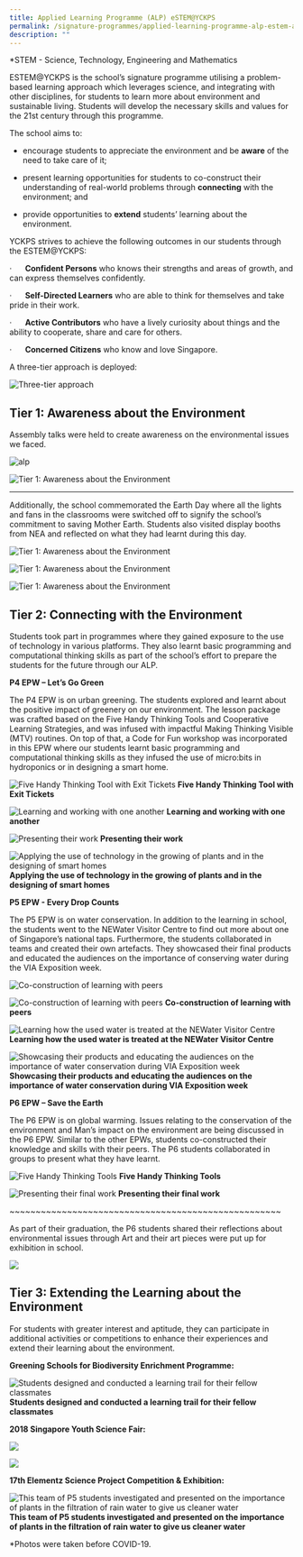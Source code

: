 ```yaml
---
title: Applied Learning Programme (ALP) eSTEM@YCKPS
permalink: /signature-programmes/applied-learning-programme-alp-estem-at-yckps/
description: ""
---
```

\*STEM - Science, Technology, Engineering and Mathematics

  

ESTEM@YCKPS is the school’s signature programme utilising a problem-based learning approach which leverages science, and integrating with other disciplines, for students to learn more about environment and sustainable living. Students will develop the necessary skills and values for the 21st&nbsp;century through this programme.

  

The school aims to:

*   encourage students to appreciate the environment and be&nbsp;**aware**&nbsp;of the need to take care of it;
*   present learning opportunities for students to co-construct their understanding of real-world problems through&nbsp;**connecting**&nbsp;with the environment; and  
    

*   provide opportunities to&nbsp;**extend**&nbsp;students’ learning about the environment.

  

YCKPS strives to achieve the following outcomes in our students through the&nbsp;ESTEM@YCKPS:

·&nbsp;&nbsp;&nbsp;&nbsp;&nbsp;&nbsp;**Confident Persons**&nbsp;who knows their strengths and areas of growth, and can express themselves confidently.

·&nbsp;&nbsp;&nbsp;&nbsp;&nbsp;&nbsp;**Self-Directed Learners**&nbsp;who are able to think for themselves and take pride in their work.

·&nbsp;&nbsp;&nbsp;&nbsp;&nbsp;&nbsp;**Active Contributors**&nbsp;who have a lively curiosity about things and the ability to cooperate, share and care for others.

·&nbsp;&nbsp;&nbsp;&nbsp;&nbsp;&nbsp;**Concerned Citizens**&nbsp;who know and love Singapore.

  

A three-tier approach is deployed:

![Three-tier approach](/images/three-tier%20approach.png) 

  

Tier 1: Awareness about the Environment
---------------------------------------

Assembly talks were held to create awareness on the environmental issues we faced.

![alp](/images/alp.png)

![Tier 1: Awareness about the Environment](/images/Tier%201%20Awareness%20about%20environment2.png)  

*** 

Additionally, the school commemorated the Earth Day where all the lights and fans in the classrooms were switched off to signify the school’s commitment to saving Mother Earth. Students also visited display booths from NEA and reflected on what they had learnt during this day.

![Tier 1: Awareness about the Environment](/images/Tier%201%20Awareness%20about%20environment3.png)

![Tier 1: Awareness about the Environment](/images/Tier%201%20Awareness%20about%20environment4.png)

![Tier 1: Awareness about the Environment](/images/Tier%201%20Awareness%20about%20environment5.png)

Tier 2: Connecting with the Environment
---------------------------------------

Students took part in programmes where they gained exposure to the use of technology in various platforms. They also&nbsp;learnt basic programming and computational thinking skills as part of the school’s effort to prepare the students for the future through our ALP.

  

**P4&nbsp;EPW – Let’s Go Green**

The P4 EPW is on urban greening.&nbsp;The students explored and learnt about the positive impact of greenery on our environment. The lesson package was crafted based on the Five Handy Thinking Tools and Cooperative Learning Strategies, and was infused with impactful&nbsp;Making Thinking Visible (MTV)&nbsp;routines. On top of that, a Code for Fun workshop was incorporated in this&nbsp;EPW where our students learnt basic programming and computational thinking skills as they infused the use of micro:bits in hydroponics&nbsp;or in designing a smart home.

![Five Handy Thinking Tool with Exit Tickets](/images/TIer%202%20Connecting%20with%20the%20enviroment1.png) **Five Handy Thinking Tool with Exit Tickets**

![Learning and working with one another](/images/TIer%202%20Connecting%20with%20the%20enviroment2.png) **Learning and working with one another**

![Presenting their work](/images/TIer%202%20Connecting%20with%20the%20enviroment3.png) **Presenting their work**

![Applying the use of technology in the growing of plants and in the designing of smart homes](/images/TIer%202%20Connecting%20with%20the%20enviroment4.png) **Applying the use of technology in the growing of plants and in the designing of smart homes**

**P5 EPW - Every Drop Counts**

The P5&nbsp;EPW is on water conservation. In addition to the learning in school, the students went to the NEWater Visitor Centre to find out more about one of Singapore’s national taps. Furthermore, the students collaborated in teams and created their own artefacts. They showcased their final products and educated the audiences on the importance of conserving water during the VIA Exposition week.

 ![Co-construction of learning with peers](/images/TIer%202%20Connecting%20with%20the%20enviroment5.png)
  
![Co-construction of learning with peers](/images/TIer%202%20Connecting%20with%20the%20enviroment6.png)	**Co-construction of learning with peers**

![Learning how the used water is treated at the NEWater Visitor Centre](/images/TIer%202%20Connecting%20with%20the%20enviroment7.png) **Learning how the used water is treated at the NEWater Visitor Centre**

![Showcasing their products and educating the audiences on the importance of water conservation during VIA Exposition week](/images/TIer%202%20Connecting%20with%20the%20enviroment8.png) **Showcasing their products and educating the audiences on the importance of water conservation during VIA Exposition week**

**P6&nbsp;EPW – Save the Earth**

The P6 EPW is on global warming. Issues relating to the conservation of the environment and Man’s impact on the environment are being discussed in the P6&nbsp;EPW. Similar to the other&nbsp;EPWs, students co-constructed their knowledge and skills with their peers. The P6 students collaborated in groups to present what they have learnt.

  
![Five Handy Thinking Tools](/images/TIer%202%20Connecting%20with%20the%20enviroment9.png) **Five Handy Thinking Tools**

![Presenting their final work](/images/TIer%202%20Connecting%20with%20the%20enviroment10.png) **Presenting their final work**



  
\~~~~~~~~~~~~~~~~~~~~~~~~~~~~~~~~~~~~~~~~~~~~~~~~~~~~

As part of their graduation, the P6 students shared their reflections about environmental issues through Art and their art pieces were put up for exhibition in school.

![](/images/TIer%202%20Connecting%20with%20the%20enviroment11.png)  

Tier 3: Extending the Learning about the Environment
----------------------------------------------------

For students with greater interest and aptitude, they can participate in additional activities or competitions to enhance their experiences and extend their learning about the environment.

**Greening Schools for Biodiversity Enrichment Programme:**  

![Students designed and conducted a learning trail for their fellow classmates](/images/Tier%203_1.png)
**Students designed and conducted a learning trail for their fellow classmates**

**2018 Singapore Youth Science Fair:**

![](/images/Tier%203_2.png)

![](/images/Tier%203_3.png)

**17th Elementz Science Project Competition &amp; Exhibition:**

![This team of P5 students investigated and presented on the importance of plants in the filtration of rain water to give us cleaner water](/images/Tier%203_4.png)**This team of P5 students investigated and presented on the importance of plants in the filtration of rain water to give us cleaner water**

\*Photos were taken before COVID-19.